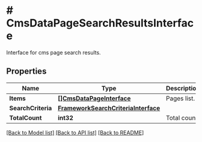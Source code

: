 # # CmsDataPageSearchResultsInterface
Interface for cms page search results.

## Properties 


Name | Type | Description | Notes
------------ | ------------- | ------------- | -------------
**Items**| [**[]CmsDataPageInterface**](CmsDataPageInterface.md) | Pages list.  |
**SearchCriteria**| [**FrameworkSearchCriteriaInterface**](FrameworkSearchCriteriaInterface.md) |   |
**TotalCount**| **int32** | Total count.  |


[[Back to Model list]](../../README.md#models) [[Back to API list]](../../README.md#endpoints) [[Back to README]](../../README.md)

